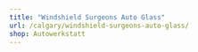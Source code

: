 ```yaml
---
title: "Windshield Surgeons Auto Glass"
url: /calgary/windshield-surgeons-auto-glass/
shop: Autowerkstatt
---
```

